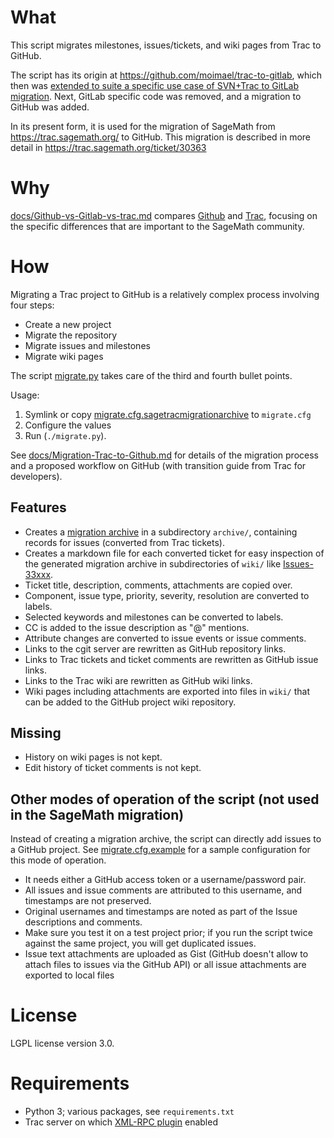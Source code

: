 What
=====

This script migrates milestones, issues/tickets, and wiki pages from Trac to GitHub.

The script has its origin at https://github.com/moimael/trac-to-gitlab,
which then was [extended to suite a specific use case of SVN+Trac to GitLab migration](https://www.gams.com/~stefan/svn2git/).
Next, GitLab specific code was removed, and a migration to GitHub was added.

In its present form, it is used for the migration of SageMath from
https://trac.sagemath.org/ to GitHub. This migration is described in more detail in
https://trac.sagemath.org/ticket/30363

Why
===

[docs/Github-vs-Gitlab-vs-trac.md](docs/Github-vs-Gitlab-vs-trac.md) compares
[Github](https://github.com/) and [Trac](https://trac.sagemath.org/),
focusing on the specific differences that are important to the SageMath
community.

How
====

Migrating a Trac project to GitHub is a relatively complex process involving four steps:

 * Create a new project
 * Migrate the repository
 * Migrate issues and milestones
 * Migrate wiki pages

The script [migrate.py](./migrate.py) takes care of the third and fourth bullet points.

Usage:

  1. Symlink or copy [migrate.cfg.sagetracmigrationarchive](./migrate.cfg.sagetracmigrationarchive) to ```migrate.cfg```
  2. Configure the values
  3. Run (```./migrate.py```).

See [docs/Migration-Trac-to-Github.md](docs/Migration-Trac-to-Github.md) for details of the migration process
and a proposed workflow on GitHub (with transition guide from Trac for developers).

Features
--------

 * Creates a [migration archive](https://github.github.com/enterprise-migrations/#/./2.1-export-archive-format)
   in a subdirectory ``archive/``, containing records for issues (converted from Trac tickets).
 * Creates a markdown file for each converted ticket for easy inspection of the generated migration archive
   in subdirectories of ``wiki/`` like [Issues-33xxx](https://github.com/sagemath/trac_to_gh/tree/main/Issues-33xxx).
 * Ticket title, description, comments, attachments are copied over.
 * Component, issue type, priority, severity, resolution are converted to labels.
 * Selected keywords and milestones can be converted to labels.
 * CC is added to the issue description as "@" mentions.
 * Attribute changes are converted to issue events or issue comments.
 * Links to the cgit server are rewritten as GitHub repository links.
 * Links to Trac tickets and ticket comments are rewritten as GitHub issue links.
 * Links to the Trac wiki are rewritten as GitHub wiki links.
 * Wiki pages including attachments are exported into files in ``wiki/`` that can be
   added to the GitHub project wiki repository.

Missing
-------

 * History on wiki pages is not kept.
 * Edit history of ticket comments is not kept.

Other modes of operation of the script (not used in the SageMath migration)
---------------------------------------------------------------------------

Instead of creating a migration archive, the script can directly add issues to a GitHub project.
See [migrate.cfg.example](./migrate.cfg.example) for a sample configuration for this mode of operation.

 * It needs either a GitHub access token or a username/password pair.
 * All issues and issue comments are attributed to this username, and timestamps are not preserved.
 * Original usernames and timestamps are noted as part of the Issue descriptions and comments.
 * Make sure you test it on a test project prior; if you run the script twice against the same project,
   you will get duplicated issues.
 * Issue text attachments are uploaded as Gist (GitHub doesn't allow to attach files to issues via the GitHub API)
   or all issue attachments are exported to local files


License
=======

LGPL license version 3.0.

Requirements
==============

 * Python 3; various packages, see ```requirements.txt```
 * Trac server on which [XML-RPC plugin](http://trac-hacks.org/wiki/XmlRpcPlugin) enabled
